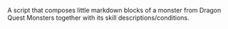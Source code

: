 A script that composes little markdown blocks of a monster from Dragon Quest Monsters together with its skill descriptions/conditions.
